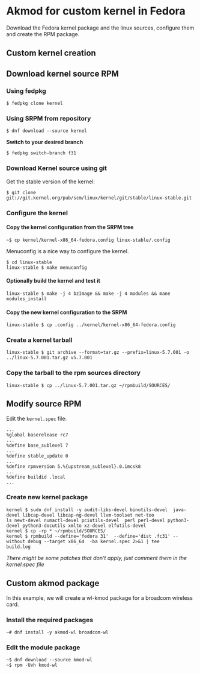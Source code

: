 # Akmod for custom kernel in Fedora

Download the Fedora kernel package and the linux sources, configure them and create the RPM package.

## Custom kernel creation

## Download kernel source RPM
### Using fedpkg

```
$ fedpkg clone kernel
```

### Using SRPM from repository
```
$ dnf download --source kernel
```

**Switch to your desired branch**

```
$ fedpkg switch-branch f31
```

### Download Kernel source using git

Get the stable version of the kernel:

```
$ git clone git://git.kernel.org/pub/scm/linux/kernel/git/stable/linux-stable.git
```

### Configure the kernel

#### Copy the kernel configuration from the SRPM tree

```
~$ cp kernel/kernel-x86_64-fedora.config linux-stable/.config
```

Menuconfig is a nice way to configure the kernel.

```
$ cd linux-stable
linux-stable $ make menuconfig
```

#### Optionally build the kernel and test it

```
linux-stable $ make -j 4 bzImage && make -j 4 modules && mane modules_install
```

#### Copy the new kernel configuration to the SRPM

```
linux-stable $ cp .config ../kernel/kernel-x86_64-fedora.config
```

### Create a kernel tarball

```
linux-stable $ git archive --format=tar.gz --prefix=linux-5.7.001 -o ../linux-5.7.001.tar.gz v5.7.001
```

### Copy the tarball to the rpm sources directory

```
linux-stable $ cp ../linux-5.7.001.tar.gz ~/rpmbuild/SOURCES/
```

## Modify source RPM

Edit the `kernel.spec` file:

```
...
%global baserelease rc7
...
%define base_sublevel 7
...
%define stable_update 0
...
%define rpmversion 5.%{upstream_sublevel}.0.imcsk8
...
%define buildid .local
...
```

### Create new kernel package

```
kernel $ sudo dnf install -y audit-libs-devel binutils-devel  java-devel libcap-devel libcap-ng-devel llvm-toolset net-too
ls newt-devel numactl-devel pciutils-devel  perl perl-devel python3-devel python3-docutils xmlto xz-devel elfutils-devel
kernel $ cp -rp * ~/rpmbuild/SOURCES/
kernel $ rpmbuild --define='fedora 31'  --define='dist .fc31' --without debug --target x86_64  -ba kernel.spec 2>&1 | tee 
build.log
```

_There might be some patches that don't apply, just comment them in the kernel.spec file_

## Custom akmod package

In this example, we will create a wl-kmod package for a broadcom wireless card.

### Install the required packages

```
~# dnf install -y akmod-wl broadcom-wl
```

### Edit the module package

```
~$ dnf download --source kmod-wl
~$ rpm -Uvh kmod-wl
```
